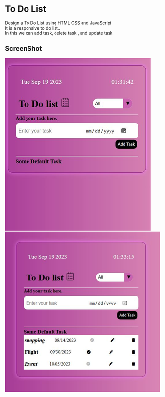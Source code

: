 # To Do List

Design a To Do List using HTML CSS and JavaScript<br>
It is a responsive to do list..
<br>
In  this we can add task, delete task , and update task 


## ScreenShot

<img src="./screenhsot/Capture.JPG">
<img src="./screenhsot/ss.JPG">